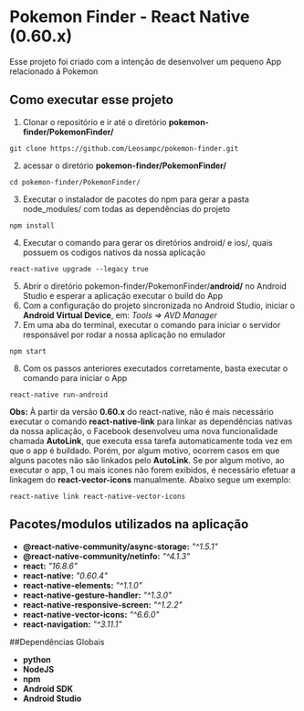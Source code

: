 # Pokemon Finder - React Native (0.60.x)

Esse projeto foi criado com a intenção de desenvolver um pequeno App relacionado á Pokemon

## Como executar esse projeto

1. Clonar o repositório e ir até o diretório **pokemon-finder/PokemonFinder/**
```
git clone https://github.com/Leosampc/pokemon-finder.git
```
2. acessar o diretório **pokemon-finder/PokemonFinder/**
```
cd pokemon-finder/PokemonFinder/
```
3. Executar o instalador de pacotes do npm para gerar a pasta node_modules/ com todas as dependências do projeto
```
npm install
```
4. Executar o comando para gerar os diretórios android/ e ios/, quais possuem os codigos nativos da nossa aplicação
```
react-native upgrade --legacy true
```
5. Abrir o diretório pokemon-finder/PokemonFinder/**android/** no Android Studio e esperar a aplicação executar o build do App
6. Com a configuração do projeto sincronizada no Android Studio, iniciar o **Android Virtual Device**, em: *Tools => AVD Manager*
7. Em uma aba do terminal, executar o comando para iniciar o servidor responsável por rodar a nossa aplicação no emulador
```
npm start
```
8. Com os passos anteriores executados corretamente, basta executar o comando para iniciar o App
```
react-native run-android
```

**Obs:** À partir da versão **0.60.x** do react-native, não é mais necessário executar o comando **react-native-link** para linkar as dependências nativas da nossa aplicação, o Facebook desenvolveu uma nova funcionalidade chamada **AutoLink**, que executa essa tarefa automaticamente toda vez em que o app é buildado. 
Porém, por algum motivo, ocorrem casos em que alguns pacotes não são linkados pelo **AutoLink**. Se por algum motivo, ao executar o app, 1 ou mais ícones não forem exibidos, é necessário efetuar a linkagem do **react-vector-icons** manualmente. Abaixo segue um exemplo:
```
react-native link react-native-vector-icons
```


## Pacotes/modulos utilizados na aplicação

* **@react-native-community/async-storage:** *"^1.5.1"*
* **@react-native-community/netinfo:** *"^4.1.3"*
* **react:** *"16.8.6"*
* **react-native:** *"0.60.4"*
* **react-native-elements:** *"^1.1.0"*
* **react-native-gesture-handler:** *"^1.3.0"*
* **react-native-responsive-screen:** *"^1.2.2"*
* **react-native-vector-icons:** *"^6.6.0"*
* **react-navigation:** *"^3.11.1"*

##Dependências Globais

* **python**
* **NodeJS**
* **npm**
* **Android SDK**
* **Android Studio**
